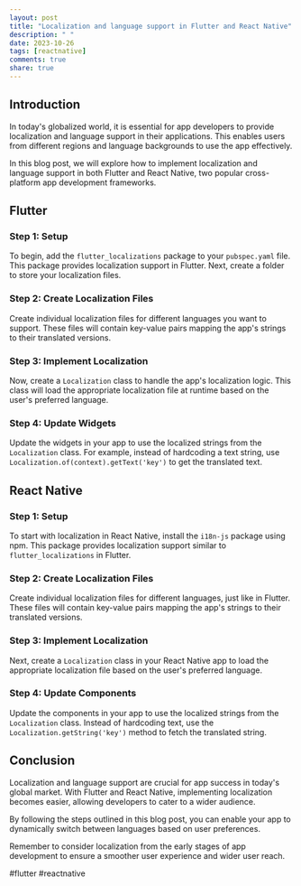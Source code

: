 ```yaml
---
layout: post
title: "Localization and language support in Flutter and React Native"
description: " "
date: 2023-10-26
tags: [reactnative]
comments: true
share: true
---
```


## Introduction

In today's globalized world, it is essential for app developers to provide localization and language support in their applications. This enables users from different regions and language backgrounds to use the app effectively. 

In this blog post, we will explore how to implement localization and language support in both Flutter and React Native, two popular cross-platform app development frameworks.

## Flutter

### Step 1: Setup

To begin, add the `flutter_localizations` package to your `pubspec.yaml` file. This package provides localization support in Flutter. Next, create a folder to store your localization files.

### Step 2: Create Localization Files

Create individual localization files for different languages you want to support. These files will contain key-value pairs mapping the app's strings to their translated versions.

### Step 3: Implement Localization

Now, create a `Localization` class to handle the app's localization logic. This class will load the appropriate localization file at runtime based on the user's preferred language.

### Step 4: Update Widgets

Update the widgets in your app to use the localized strings from the `Localization` class. For example, instead of hardcoding a text string, use `Localization.of(context).getText('key')` to get the translated text.

## React Native

### Step 1: Setup

To start with localization in React Native, install the `i18n-js` package using npm. This package provides localization support similar to `flutter_localizations` in Flutter.

### Step 2: Create Localization Files

Create individual localization files for different languages, just like in Flutter. These files will contain key-value pairs mapping the app's strings to their translated versions.

### Step 3: Implement Localization

Next, create a `Localization` class in your React Native app to load the appropriate localization file based on the user's preferred language.

### Step 4: Update Components

Update the components in your app to use the localized strings from the `Localization` class. Instead of hardcoding text, use the `Localization.getString('key')` method to fetch the translated string.

## Conclusion

Localization and language support are crucial for app success in today's global market. With Flutter and React Native, implementing localization becomes easier, allowing developers to cater to a wider audience.

By following the steps outlined in this blog post, you can enable your app to dynamically switch between languages based on user preferences.

Remember to consider localization from the early stages of app development to ensure a smoother user experience and wider user reach.

#flutter #reactnative